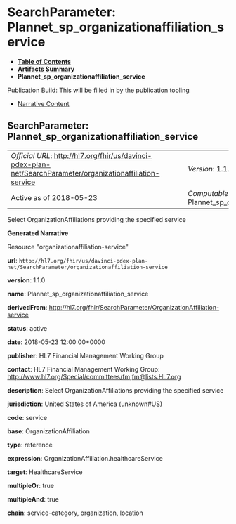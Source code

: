 # SearchParameter: Plannet\_sp\_organizationaffiliation\_service

* [**Table of Contents**](toc.html)
* [**Artifacts Summary**](artifacts.html)
* **Plannet\_sp\_organizationaffiliation\_service**

Publication Build: This will be filled in by the publication tooling

* [Narrative Content](#)

## SearchParameter: Plannet\_sp\_organizationaffiliation\_service

|  |  |  |  |  |
| --- | --- | --- | --- | --- |
| *Official URL*: http://hl7.org/fhir/us/davinci-pdex-plan-net/SearchParameter/organizationaffiliation-service | | | | *Version*: 1.1.0 |
| Active as of 2018-05-23 | | | | *Computable Name*: Plannet\_sp\_organizationaffiliation\_service |

Select OrganizationAffiliations providing the specified service

**Generated Narrative**

Resource "organizationaffiliation-service"

**url**: `http://hl7.org/fhir/us/davinci-pdex-plan-net/SearchParameter/organizationaffiliation-service`

**version**: 1.1.0

**name**: Plannet\_sp\_organizationaffiliation\_service

**derivedFrom**: <http://hl7.org/fhir/SearchParameter/OrganizationAffiliation-service>

**status**: active

**date**: 2018-05-23 12:00:00+0000

**publisher**: HL7 Financial Management Working Group

**contact**: HL7 Financial Management Working Group: <http://www.hl7.org/Special/committees/fm>,[fm@lists.HL7.org](mailto:fm@lists.HL7.org)

**description**: Select OrganizationAffiliations providing the specified service

**jurisdiction**: United States of America  (unknown#US)

**code**: service

**base**: OrganizationAffiliation

**type**: reference

**expression**: OrganizationAffiliation.healthcareService

**target**: HealthcareService

**multipleOr**: true

**multipleAnd**: true

**chain**: service-category, organization, location